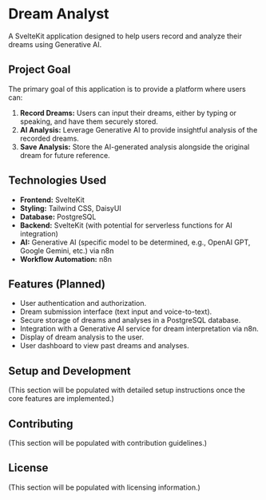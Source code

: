 # Dream Analyst

A SvelteKit application designed to help users record and analyze their dreams using Generative AI.

## Project Goal

The primary goal of this application is to provide a platform where users can:

1. **Record Dreams:** Users can input their dreams, either by typing or speaking, and have them securely stored.
2. **AI Analysis:** Leverage Generative AI to provide insightful analysis of the recorded dreams.
3. **Save Analysis:** Store the AI-generated analysis alongside the original dream for future reference.

## Technologies Used

* **Frontend:** SvelteKit
* **Styling:** Tailwind CSS, DaisyUI
* **Database:** PostgreSQL
* **Backend:** SvelteKit (with potential for serverless functions for AI integration)
* **AI:** Generative AI (specific model to be determined, e.g., OpenAI GPT, Google Gemini, etc.) via n8n
* **Workflow Automation:** n8n

## Features (Planned)

* User authentication and authorization.
* Dream submission interface (text input and voice-to-text).
* Secure storage of dreams and analyses in a PostgreSQL database.
* Integration with a Generative AI service for dream interpretation via n8n.
* Display of dream analysis to the user.
* User dashboard to view past dreams and analyses.

## Setup and Development

(This section will be populated with detailed setup instructions once the core features are implemented.)

## Contributing

(This section will be populated with contribution guidelines.)

## License

(This section will be populated with licensing information.)
